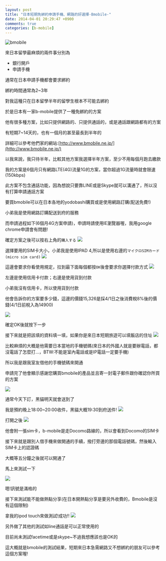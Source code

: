 ```yaml
---
layout: post
title: "日本短期免綁約申請手機、網路的好選擇-Bmobile-"
date: 2014-04-01 20:29:47 +0900
comments: true
categories: [b-mobile] 
---
```

![bmobile](http://pcdn1.rimg.tw/photos/4402798_3cuqfwq_l.jpg)  
<!-- more -->

來日本留學最麻煩的兩件事分別為

+ 銀行開戶
+ 申請手機  

通常在日本申請手機都會要求綁約

綁約時間通常為2~3年

對我這種只在日本留學半年的留學生根本不可能去綁約

於是日本有一家b-mobile提供了一種免綁約的方案

他有很多種方案，比如只提供網路的、只提供通話的，或是通話跟網路都有的方案

有短期7~14天的，也有一個月的甚至最長到半年的

詳細可以參考他們家的網站:[http://www.bmobile.ne.jp/](http://www.bmobile.ne.jp/)

以我來說，我只待半年，比較其他方案我選擇半年方案，至少不用每個月跑去繳款

我的方案是6個月只有網路LTE(4G)流量1G的方案，當你超過1G流量時就會限速(150kbps)

此方案不包含通話功能，因為想說只要靠LINE或是Skype就可以溝通了，所以沒有打算申請通話方案

要買bmobile可以在日本各地的yodobashi購買或是使用網路訂購(配送免費!)

小弟我是使用網路訂購配送到府的服務

而申請過程如下(6個月4G方案申請)，申請時請使用IE瀏覽器喔，我用google chrome申請會有問題!

確定方案之後可以按右上角的<code>購入する</code>
![](http://pcdn1.rimg.tw/photos/4402770_mb2s814_l.jpg)


選擇要用的SIM卡大小，小弟我是使用IPAD 4,所以是使用右邊的<code>マイクロSIMカード(micro sim card)</code>
![](http://pcdn1.rimg.tw/photos/4402771_um6902e_l.jpg)


這邊會要求你看使用規定，拉到最下面每個都按<code>OK</code>後會要求你選擇付款方式 
![](http://pcdn1.rimg.tw/photos/4402773_n6qni5t_l.jpg)  

左邊是使用信用卡付款；右邊是使用貨到付款

小弟我沒有信用卡，所以使用貨到付款

他會告訴你的方案要多少錢，這邊的價錢15,326是採4/1日之後消費稅8%後的價錢(4/1日前稅入為14900)    

![](http://pcdn1.rimg.tw/photos/4402774_y58ccc4_l.jpg)

確定OK後就按下一步

接下來就是把該填的資料填一填，如果你是來日本短期旅遊可以填飯店的住址
![](http://pcdn1.rimg.tw/photos/4402775_mtid0xh_l.jpg)

比較麻煩的大概是他需要日本當地的手機號碼(來日本的外國人就是要辦電話，都沒電話了怎麼打...，BTW:不能是室內電話或是IP電話一定要手機)

所以我是跟我室友借他的手機號碼來開通

申請完了他會顯示感謝您購買bmobile的產品並且寄一封電子郵件跟你確認你所買的方案

![](http://pcdn1.rimg.tw/photos/4402776_yg5e5e8_l.jpg)

通常今天下訂，黑貓明天就會送到了

我是預約晚上18:00~20:00收件，黑貓大概19:30到府送件!
![](http://pcdn1.rimg.tw/photos/4402781_f1ah9aw_l.jpg)

打開之後
![](http://pcdn1.rimg.tw/photos/4402852_mhm2sza_l.jpg)  

他會附一張sim卡，b-mobile是走Docomo路線的，所以會看到Docomo的SIM卡

接下來就是跟別人借手機來做開通的手續，撥打旁邊的那個電話號碼，然後輸入SIM卡上的認證碼

大概等五分鐘之後就可以開通了

馬上來測試一下

![](http://pcdn1.rimg.tw/photos/4402779_16an3zy_l.jpg)

嗯!訊號是滿格的

接下來測試能不能做熱點分享(在日本開熱點分享是要另外收費的，Bmobile是沒有這個限制)

拿我的ipod touch來做測試!成功!!
![](http://pcdn1.rimg.tw/photos/4402777_q4qpnax_l.jpg)

另外做了其他的測試如line通話是可以正常使用的

目前尚未測試facetime或是skype~不過我想應該也是OK的

這大概就是bmobile的測試結果，短期來日本急需網路又不想綁約的朋友可以參考這個方案喔!


















